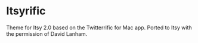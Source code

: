 Itsyrific
=========

Theme for Itsy 2.0 based on the Twitterrific for Mac app. Ported to Itsy with the permission of David Lanham.